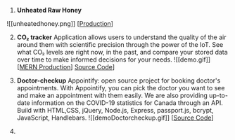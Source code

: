
1. **Unheated Raw Honey**

![[unheatedhoney.png]]
[[Production](https://unheatedhoney.ca/landing)]

2. **CO₂ tracker** 
Application allows users to understand the quality of the air around them with scientific precision through the power of the IoT. See what CO₂ levels are right now, in the past, and compare your stored data over time to make informed decisions for your needs.
![[demo.gif]]
[[MERN Production](https://mern-co2-tracker.herokuapp.com/)]
[Source Code](https://github.com/DiLiubarets/MERN_CO2)]

3. **Doctor-checkup**
Appointify: open source project for booking doctor's appointments. With Appointify, you can pick the doctor you want to see and make an appointment with them easily. We are also providing up-to-date information on the COVID-19 statistics for Canada through an API. Build with HTML,CSS, jQuery, Node.js, Express, passport.js, bcrypt, JavaScript, Handlebars. ![[demoDoctorcheckup.gif]]
[[Source Code](https://github.com/DiLiubarets/Doctor-checkup)]
4. 
